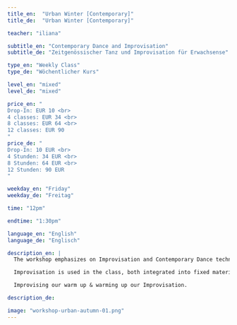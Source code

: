 ```yaml
---
title_en:  "Urban Winter [Contemporary]"
title_de:  "Urban Winter [Contemporary]"

teacher: "iliana"

subtitle_en: "Contemporary Dance and Improvisation"
subtitle_de: "Zeitgenössischer Tanz und Improvisation für Erwachsense"

type_en: "Weekly Class"
type_de: "Wöchentlicher Kurs"

level_en: "mixed"
level_de: "mixed"

price_en: "
Drop-In: EUR 10 <br>
4 classes: EUR 34 <br>
8 classes: EUR 64 <br>
12 classes: EUR 90
"
price_de: "
Drop-In: 10 EUR <br>
4 Stunden: 34 EUR <br>
8 Stunden: 64 EUR <br>
12 Stunden: 90 EUR
"

weekday_en: "Friday"
weekday_de: "Freitag"

time: "12pm"

endtime: "1:30pm"

language_en: "English"
language_de: "Englisch"

description_en: |
  The workshop emphasizes on Improvisation and Contemporary Dance technique build-up, while inviting the physical joy of organic movement  and physical expression. The technical part focuses on floor work practice, understanding the relation to the floor, the ways to get in/out, but also to use our everlasting partner: the floor. The approach also focuses on the flow of the movement, understanding the paths of the moving body, exploring different movement qualities and dynamics.

  Improvisation is used in the class, both integrated into fixed material and separately. To wake up our receiving antennas, our tools of movement, of expression and body awareness.

  Improvising our warm up & warming up our Improvisation.

description_de:

image: "workshop-urban-autumn-01.png"
---
```

